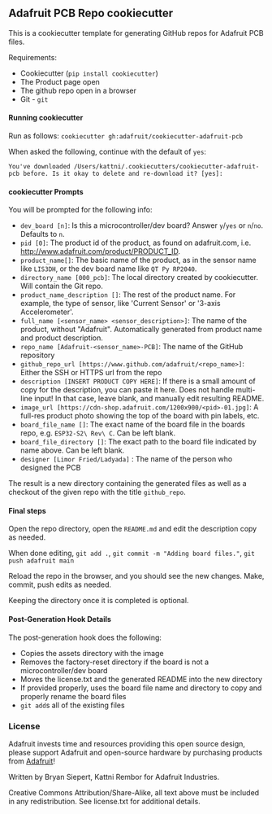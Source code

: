 ## Adafruit PCB Repo cookiecutter
This is a cookiecutter template for generating GitHub repos for Adafruit PCB files.

Requirements:
 * Cookiecutter (`pip install cookiecutter`)
 * The Product page open
 * The github repo open in a browser
 * Git - `git`

#### Running cookiecutter
Run as follows: `cookiecutter gh:adafruit/cookiecutter-adafruit-pcb`

When asked the following, continue with the default of `yes`:
```
You've downloaded /Users/kattni/.cookiecutters/cookiecutter-adafruit-pcb before. Is it okay to delete and re-download it? [yes]:
```

#### cookiecutter Prompts
You will be prompted for the following info:
 * `dev_board [n]`: Is this a microcontroller/dev board? Answer `y`/`yes` or `n`/`no`. Defaults to `n`.
 * `pid [0]`: The product id of the product, as found on adafruit.com, i.e. http://www.adafruit.com/product/PRODUCT_ID.
 * `product_name[]`: The basic name of the product, as in the sensor name like `LIS3DH`, or the dev board name like `QT Py RP2040`.
 * `directory_name [000_pcb]`: The local directory created by cookiecutter. Will contain the Git repo.
 * `product_name_description []`: The rest of the product name. For example, the type of sensor, like 'Current Sensor' or '3-axis Accelerometer'.
 * `full_name [<sensor_name> <sensor_description>]`: The name of the product, without "Adafruit". Automatically generated from product name and product description.
 * `repo_name [Adafruit-<sensor_name>-PCB]`: The name of the GitHub repository
 * `github_repo_url [https://www.github.com/adafruit/<repo_name>]`: Either the SSH or HTTPS url from the repo
 * `description [INSERT PRODUCT COPY HERE]`: If there is a small amount of copy for the description, you can paste it here. Does not handle multi-line input! In that case, leave blank, and manually edit resulting README.
 * `image_url [https://cdn-shop.adafruit.com/1200x900/<pid>-01.jpg]`: A full-res product photo showing the top of the board with pin labels, etc.
 * `board_file_name []`: The exact name of the board file in the boards repo, e.g. `ESP32-S2\ Rev\ C`. Can be left blank.
 * `board_file_directory []`: The exact path to the board file indicated by name above. Can be left blank.
 * `designer [Limor Fried/Ladyada]` : The name of the person who designed the PCB

The result is a new directory containing the generated files as well as a checkout of the given repo with the title `github_repo`.

#### Final steps
Open the repo directory, open the `README.md` and edit the description copy as needed.

When done editing, `git add .`, `git commit -m "Adding board files."`, `git push adafruit main`

Reload the repo in the browser, and you should see the new changes. Make, commit, push edits as needed.

Keeping the directory once it is completed is optional.

#### Post-Generation Hook Details
The post-generation hook does the following:
 * Copies the assets directory with the image
 * Removes the factory-reset directory if the board is not a microcontroller/dev board
 * Moves the license.txt and the generated README into the new directory
 * If provided properly, uses the board file name and directory to copy and properly rename the board files
 * `git add`s all of the existing files

### License

Adafruit invests time and resources providing this open source design, please support Adafruit and open-source hardware by purchasing products from [Adafruit](https://www.adafruit.com)!

Written by Bryan Siepert, Kattni Rembor for Adafruit Industries.

Creative Commons Attribution/Share-Alike, all text above must be included in any redistribution. See license.txt for additional details.
